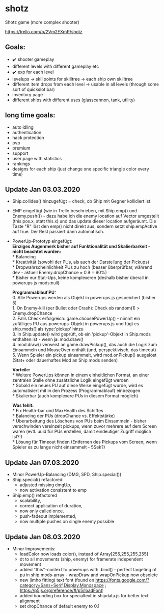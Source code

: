# shotz
Shotz game (more complex shooter)

https://trello.com/b/2Vm2EXmP/shotz

## Goals:
* :heavy_check_mark: shooter gameplay
* different levels with different gameplay etc
* :heavy_check_mark: exp for each level
* levelups -> skillpoints for skilltree -> each ship own skilltree
* different item drops from each level -> usable in all levels (through some sort of quickslot bar)
* inventory page
* different ships with different uses (glasscannon, tank, utility)


## long time goals:
* auto idling
* authentication
* hack protection
* pvp
* premium
* support
* user page with statistics
* rankings
* designs for each ship (just change one specific triangle color every time)


## Update Jan 03.03.2020
- Ship.collides() hinzugefügt = check, ob Ship mit Gegner kollidiert ist.

- EMP eingefügt (wie in Trello beschrieben, mit Ship.emp() und Enemy.push()) - dazu
  habe ich die enemy location auf Vector umgestellt (this.pos.x, statt this.x) und
  das update dieser location aufgeräumt. Die Taste "R" löst den emp() nicht direkt aus,
  sondern setzt ship.empActive auf true. Der Rest passiert dann automatisch.

- PowerUp-Prototyp eingefügt:  
    **Einziges Augenmerk bisher auf Funktionalität und Skalierbarkeit - nicht beachtet wurden:**  
        * Balancing  
        * Kreativität (sowohl der PUs, als auch der Darstellung der Pickups)  
        * Dropwahrscheinlichkeit PUs zu hoch (besser überprüfbar, während dev -
          aktuell Enemy.dropChance = 0.9 = 90%)  
        * Bisher nur Stat-Ups, keine komplexeren (deshalb bisher überall in
          powerups.js mods:null)  

    **Programmablauf PU:**  
        0. Alle Powerups werden als Objekt in powerups.js gespeichert (bisher 5)  
        1. On Enemy-kill (per Bullet oder Crash): Check ob random(1) > Enemy.dropChance  
        2. Falls Check erfolgreich: game.choosePowerUp() - nimmt ein zufälliges PU
           aus powerups-Objekt in powerups.js und fügt es ship.mods[] als type:'pickup' hinzu  
        3. In Ship.update() wird geprüft, ob ein 'pickup'-Objekt in Ship.mods
           enthalten ist - wenn ja: mod.draw()  
        4. mod.draw() verweist an game.drawPickup(), das auch die Logik zum
           Einsammeln und MouseOver enthält (und, perspektivisch, das timeout)  
        5. Wenn Spieler ein pickup einsammelt, wird mod.onPickup() ausgelöst
           (Stat+ oder dauerhaftes Mod an Ship.mods senden)  

    **Vorteile:**  
        * Weitere PowerUps können in einem einheitlichen Format, an einer zentralen
          Stelle ohne zusätzliche Logik eingefügt werden  
        * Sobald ein neues PU auf diese Weise eingefügt wurde, wird es automatisiert
          mit in den Prozess (Programmablauf) einbezogen  
        * Skalierbar (auch komplexere PUs in diesem Format möglich)  

    **Was fehlt:**  
        * Fix Health-bar und MaxHealth des Schiffes  
        * Balancing der PUs (dropChance vs. Effektstärke)  
        * Überarbeitung des Löschens von PUs beim Einsammeln - bisher verschwinden
          vereinzelt pickups, wenn zuvor mehrere auf dem Screen waren (evtl. uuid
          für PUs erstellen, damit eindeutiger Zugriff möglich ist?!)  
        * Lösung für Timeout finden (Entfernen des Pickups vom Screen, wenn
          Spieler es zu lange nicht einsammelt - 5Sek?)  

## Update Jan 07.03.2020
* Minor PowerUp-Balancing (DMG, SPD, Ship.special())  
* Ship.special() refactored  
    * adjusted missing dmgUp,  
    * now activation consistent to emp  
* Ship.emp() refactored  
    * scalability,  
    * correct application of duration,  
    * now only called once,  
    * push-fadeout implemented,  
    * now multiple pushes on single enemy possible  

## Update Jan 08.03.2020
* Minor Improvements:  
    * loadColor now loads color(), instead of Array[255,255,255,255]  
    * dt to all movements (ship, enemy) for framerate independent movement  
    * added "this"-context to powerups with .bind() - perfect targeting of pu in ship.mods-array - wrapDraw and wrapOnPickup now obsolete  
    * new (imho fitting) text font (found on https://fonts.google.com/?category=Sans+Serif,Display,Monospace ; https://p5js.org/reference/#/p5/loadFont)  
    * added bounding box for specialtext in shipdata.js for better text alignment
    * set dropChance of default enemy to 0.1
